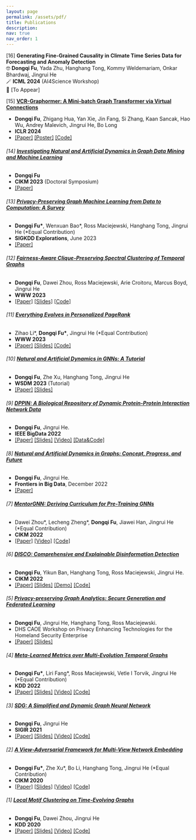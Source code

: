 ```yaml
---
layout: page
permalink: /assets/pdf/
title: Publications
description:
nav: true
nav_order: 1
---
```


<!---
<div style="max-width: 100%; text-align: center;">
  <a href="https://dongqifu.github.io/assets/img/research_scope.png">
  <img src="https://dongqifu.github.io/assets/img/research_scope.png" alt="My Current Research Scope (Stay Tuned)" style="width: 100%; height: auto;">
  </a>
  <p style="font-style: normal;">Graph AI Development</p>
</div>
-->

[16] **Generating Fine-Grained Causality in Climate Time Series Data for Forecasting and Anomaly Detection**\
    🤓 **Dongqi Fu**, Yada Zhu, Hanghang Tong, Kommy Weldemariam, Onkar Bhardwaj, Jingrui He\
    🪄 **ICML 2024** (AI4Science Workshop)\
    💾 [To Appear]
  
<p>  </p>
 
[15] [**VCR-Graphormer: A Mini-batch Graph Transformer via Virtual Connections**](https://github.com/DongqiFu/VCR-Graphormer)
  * **Dongqi Fu**, Zhigang Hua, Yan Xie, Jin Fang, Si Zhang, Kaan Sancak, Hao Wu, Andrey Malevich, Jingrui He, Bo Long
  * **ICLR 2024**
  * [[Paper]](https://arxiv.org/pdf/2403.16030.pdf) [[Poster]](https://github.com/DongqiFu/VCR-Graphormer/blob/main/poster.png) [[Code]](https://github.com/DongqiFu/VCR-Graphormer)

<p>  </p>

###### [14] [**Investigating Natural and Artificial Dynamics in Graph Data Mining and Machine Learning**](https://dl.acm.org/doi/10.1145/3583780.3616007)
+ **Dongqi Fu**
+ **CIKM 2023** (Doctoral Symposium)
+ [[Paper]](https://dl.acm.org/doi/pdf/10.1145/3583780.3616007?casa_token=hRzfvZ6LFU8AAAAA:qzcokEzmjVfCTxmd435ynKKH-_Ttt6LcTtPQ4J55B-OCvQGBeNhu_XYZHIcEXkxPL4-hnB0nACOM)

<p>  </p>

###### [13] [**Privacy-Preserving Graph Machine Learning from Data to Computation: A Survey**](https://dl.acm.org/doi/10.1145/3606274.3606280)
+ **Dongqi Fu\***, Wenxuan Bao\*, Ross Maciejewski, Hanghang Tong, Jingrui He (\*Equal Contribution)
+ **SIGKDD Explorations**, June 2023
+ [[Paper]](https://dl.acm.org/doi/pdf/10.1145/3606274.3606280)

<p>  </p>

###### [12] [**Fairness-Aware Clique-Preserving Spectral Clustering of Temporal Graphs**](https://github.com/DongqiFu/F-SEGA)
+ **Dongqi Fu**, Dawei Zhou, Ross Maciejewski, Arie Croitoru, Marcus Boyd, Jingrui He
+ **WWW 2023**
+ [[Paper]](https://dongqifu.github.io/assets/pdf/F-SEGA.pdf) [[Slides]](https://github.com/DongqiFu/F-SEGA/blob/main/slides/WWW'23_F_SEGA_Presentation_Slides.pdf) [[Code]](https://github.com/DongqiFu/F-SEGA/tree/main/code)

<p>  </p>

###### [11] [**Everything Evolves in Personalized PageRank**](https://github.com/DongqiFu/EvePPR)
+ Zihao Li\*, **Dongqi Fu\***, Jingrui He (\*Equal Contribution)
+ **WWW 2023**
+ [[Paper]](https://dongqifu.github.io/assets/pdf/EvePPR.pdf) [[Slides]](https://github.com/DongqiFu/EvePPR/blob/main/slides/WWW'23_EvePPR_Presentation_Slides.pdf) [[Code]](https://github.com/DongqiFu/EvePPR/tree/main/code)

<p>  </p>

###### [10] [**Natural and Artificial Dynamics in GNNs: A Tutorial**](https://github.com/DongqiFu/Natural-and-Artificial-Dynamics-in-GNNs-A-Tutorial)
+ **Dongqi Fu**, Zhe Xu, Hanghang Tong, Jingrui He
+ **WSDM 2023** (Tutorial)
+ [[Paper]](https://dongqifu.github.io/assets/pdf/WSDM-Tutorial-Paper.pdf) [[Slides]](https://github.com/DongqiFu/Natural-and-Artificial-Dynamics-in-GNNs-A-Tutorial/blob/main/WSDM'23%20Tutorial%200227.pdf)

<p>  </p>

###### [9] [**DPPIN: A Biological Repository of Dynamic Protein-Protein Interaction Network Data**](https://github.com/DongqiFu/DPPIN)
+ **Dongqi Fu**, Jingrui He.
+ **IEEE BigData 2022**
+ [[Paper]](https://dongqifu.github.io/assets/pdf/DPPIN.pdf) [[Slides]](https://github.com/DongqiFu/DPPIN/blob/main/IEEE%20BigData'22_DPPIN_Presentation_Slides.pdf) [[Video]](https://ieeecps.org/files/zlu1YJ8c0HLbvS3sNNx3W) [[Data&Code]](https://github.com/DongqiFu/DPPIN)

<p>  </p>

###### [8] [**Natural and Artificial Dynamics in Graphs: Concept, Progress, and Future**](https://www.frontiersin.org/articles/10.3389/fdata.2022.1062637/full)
+ **Dongqi Fu**, Jingrui He.
+ **Frontiers in Big Data**, December 2022
+ [[Paper]](https://dongqifu.github.io/assets/pdf/fdata-05-1062637.pdf)

<p>  </p>

###### [7] [**MentorGNN: Deriving Curriculum for Pre-Training GNNs**](https://dl.acm.org/doi/abs/10.1145/3511808.3557393)
+ Dawei Zhou\*, Lecheng Zheng\*, **Dongqi Fu**, Jiawei Han, Jingrui He (\*Equal Contribution)
+ **CIKM 2022**
+ [[Paper]](https://arxiv.org/pdf/2208.09905.pdf) [[Video]](https://dl.acm.org/action/downloadSupplement?doi=10.1145%2F3511808.3557393&file=CIKM+Presentation.mp4) [[Code]](https://github.com/Leo02016/MentorGNN)

<p>  </p>

###### [6] [**DISCO: Comprehensive and Explainable Disinformation Detection**](https://github.com/DongqiFu/DISCO)
+ **Dongqi Fu**, Yikun Ban, Hanghang Tong, Ross Maciejewski, Jingrui He.
+ **CIKM 2022**
+ [[Paper]](https://dongqifu.github.io/assets/pdf/DISCO.pdf) [[Slides]](https://github.com/DongqiFu/DISCO/blob/main/slides/CIKM'22_DISCO_Presentation_Slides.pdf) [[Demo]](https://drive.google.com/file/d/1Nhw1veqjIN9SBz1RLJPDTRVTHuknfjHl/edit) [[Code]](https://github.com/DongqiFu/DISCO)

<p>  </p>

###### [5] [**Privacy-preserving Graph Analytics: Secure Generation and Federated Learning**](https://specialevents.asu.edu/website/37457/accepted-white-papers/)
+ **Dongqi Fu**, Jingrui He, Hanghang Tong, Ross Maciejewski.
+ DHS CAOE Workshop on Privacy Enhancing Technologies for the Homeland Security Enterprise
+ [[Paper]](https://arxiv.org/pdf/2207.00048.pdf) [[Slides]](https://dongqifu.github.io/assets/pdf/PETS4HASE'22_Presentation_Slides.pdf)

<p>  </p>

###### [4] [**Meta-Learned Metrics over Multi-Evolution Temporal Graphs**](https://github.com/DongqiFu/Temp-GFSM)
+ **Dongqi Fu\***, Liri Fang\*, Ross Maciejewski, Vetle I Torvik, Jingrui He (\*Equal Contribution)
+ **KDD 2022**
+ [[Paper]](https://dongqifu.github.io/assets/pdf/Temp-GFSM.pdf) [[Slides]](https://github.com/DongqiFu/Temp-GFSM/blob/main/Slides/KDD'22_Temp-GFSM_Presentation_Slides.pdf) [[Video]](https://dl.acm.org/action/downloadSupplement?doi=10.1145%2F3534678.3539313&file=KDD22-fp0916.mp4) [[Code]](https://github.com/LiriFang/Temp-GFSM)

<p>  </p>

###### [3] [**SDG: A Simplified and Dynamic Graph Neural Network**](https://github.com/DongqiFu/SDG)
+ **Dongqi Fu**, Jingrui He
+ **SIGIR 2021**
+ [[Paper]](https://dongqifu.github.io/assets/pdf/SDG.pdf) [[Slides]](https://github.com/DongqiFu/SDG/blob/main/slides/SIGIR'21_SDG_Presentation_Slides.pdf) [[Video]](https://dl.acm.org/action/downloadSupplement?doi=10.1145%2F3404835.3463059&file=sp1515_prerecorded_video.mp4) [[Code]](https://github.com/DongqiFu/SDG)

<p>  </p>

###### [2] [**A View-Adversarial Framework for Multi-View Network Embedding**](https://github.com/DongqiFu/VANE)
+ **Dongqi Fu\***, Zhe Xu\*, Bo Li, Hanghang Tong, Jingrui He (\*Equal Contribution)
+ **CIKM 2020**
+ [[Paper]](https://dongqifu.github.io/assets/pdf/VANE.pdf) [[Slides]](https://github.com/DongqiFu/VANE/blob/master/slides/CIKM'20_VANE_Presentation_Slides.pdf) [[Video]](https://dl.acm.org/action/downloadSupplement?doi=10.1145%2F3340531.3412127&file=3340531.3412127.mp4&download=true) [[Code]](https://github.com/pricexu/VANE)

<p>  </p>

###### [1] [**Local Motif Clustering on Time-Evolving Graphs**](https://github.com/DongqiFu/L-MEGA)
+ **Dongqi Fu**, Dawei Zhou, Jingrui He
+ **KDD 2020**
+ [[Paper]](https://dongqifu.github.io/assets/pdf/L-MEGA.pdf) [[Slides]](https://github.com/DongqiFu/L-MEGA/blob/master/slides/KDD'20_L-MEGA_Slides.pdf) [[Video]](https://www.youtube.com/watch?v=2Z-SS1IchGc&feature=emb_title) [[Code]](https://github.com/DongqiFu/L-MEGA)
